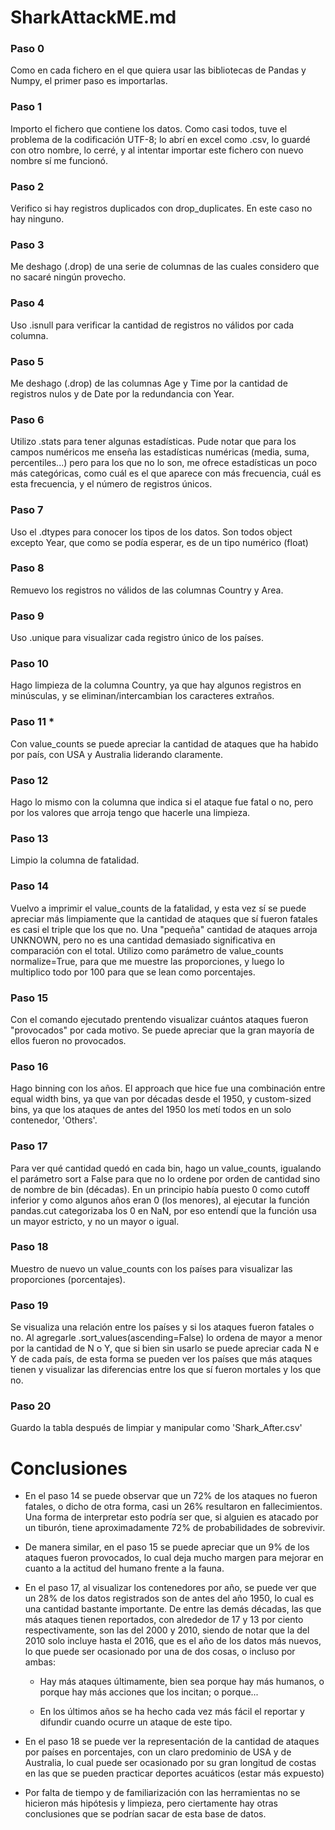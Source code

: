 SharkAttackME.md
======


### Paso 0

Como en cada fichero en el que quiera usar las bibliotecas de Pandas y Numpy, el primer paso es importarlas.

### Paso 1

Importo el fichero que contiene los datos. Como casi todos, tuve el problema de la codificación UTF-8; lo abrí en excel como .csv, lo guardé con otro nombre, lo cerré, y al intentar importar este fichero con nuevo nombre sí me funcionó.

### Paso 2

Verifico si hay registros duplicados con drop_duplicates. En este caso no hay ninguno.

### Paso 3

Me deshago (.drop) de una serie de columnas de las cuales considero que no sacaré ningún provecho.

### Paso 4

Uso .isnull para verificar la cantidad de registros no válidos por cada columna.

### Paso 5

Me deshago (.drop) de las columnas Age y Time por la cantidad de registros nulos y de Date por la redundancia con Year.

### Paso 6

Utilizo .stats para tener algunas estadísticas. Pude notar que para los campos numéricos me enseña las estadísticas numéricas (media, suma, percentiles...) pero para los que no lo son, me ofrece estadísticas un poco más categóricas, como cuál es el que aparece con más frecuencia, cuál es esta frecuencia, y el número de registros únicos.

### Paso 7

Uso el .dtypes para conocer los tipos de los datos. Son todos object excepto Year, que como se podía esperar, es de un tipo numérico (float)

### Paso 8

Remuevo los registros no válidos de las columnas Country y Area.

### Paso 9

Uso .unique para visualizar cada registro único de los países.

### Paso 10

Hago limpieza de la columna Country, ya que hay algunos registros en minúsculas, y se eliminan/intercambian los caracteres extraños.

### Paso 11 *

Con value_counts se puede apreciar la cantidad de ataques que ha habido por país, con USA y Australia liderando claramente.

### Paso 12

Hago lo mismo con la columna que indica si el ataque fue fatal o no, pero por los valores que arroja tengo que hacerle una limpieza.

### Paso 13

Limpio la columna de fatalidad.

### Paso 14 

Vuelvo a imprimir el value_counts de la fatalidad, y esta vez sí se puede apreciar más limpiamente que la cantidad de ataques que sí fueron fatales es casi el triple que los que no. Una "pequeña" cantidad de ataques arroja UNKNOWN, pero no es una cantidad demasiado significativa en comparación con el total. Utilizo como parámetro de value_counts normalize=True, para que me muestre las proporciones, y luego lo multiplico todo por 100 para que se lean como porcentajes.

### Paso 15 

Con el comando ejecutado prentendo visualizar cuántos ataques fueron "provocados" por cada motivo. Se puede apreciar que la gran mayoría de ellos fueron no provocados.

### Paso 16

Hago binning con los años. El approach que hice fue una combinación entre equal width bins, ya que van por décadas desde el 1950, y custom-sized bins, ya que los ataques de antes del 1950 los metí todos en un solo contenedor, 'Others'.

### Paso 17 

Para ver qué cantidad quedó en cada bin, hago un value_counts, igualando el parámetro sort a False para que no lo ordene por orden de cantidad sino de nombre de bin (décadas). En un principio había puesto 0 como cutoff inferior y como algunos años eran 0 (los menores), al ejecutar la función pandas.cut categorizaba los 0 en NaN, por eso entendí que la función usa un mayor estricto, y no un mayor o igual.

### Paso 18

Muestro de nuevo un value_counts con los países para visualizar las proporciones (porcentajes).

### Paso 19

Se visualiza una relación entre los países y si los ataques fueron fatales o no. Al agregarle .sort_values(ascending=False) lo ordena de mayor a menor por la cantidad de N o Y, que si bien sin usarlo se puede apreciar cada N e Y de cada país, de esta forma se pueden ver los países que más ataques tienen y visualizar las diferencias entre los que sí fueron mortales y los que no. 

### Paso 20 

Guardo la tabla después de limpiar y manipular como 'Shark_After.csv'




Conclusiones
======


* En el paso 14 se puede observar que un 72% de los ataques no fueron fatales, o dicho de otra forma, casi un 26% resultaron en fallecimientos. Una forma de interpretar esto podría ser que, si alguien es atacado por un tiburón, tiene aproximadamente 72% de probabilidades de sobrevivir.

* De manera similar, en el paso 15 se puede apreciar que un 9% de los ataques fueron provocados, lo cual deja mucho margen para mejorar en cuanto a la actitud del humano frente a la fauna.

* En el paso 17, al visualizar los contenedores por año, se puede ver que un 28% de los datos registrados son de antes del año 1950, lo cual es una cantidad bastante importante. De entre las demás décadas, las que más ataques tienen reportados, con alrededor de 17 y 13 por ciento respectivamente, son las del 2000 y 2010, siendo de notar que la del 2010 solo incluye hasta el 2016, que es el año de los datos más nuevos, lo que puede ser ocasionado por una de dos cosas, o incluso por ambas: 

    * Hay más ataques últimamente, bien sea porque hay más humanos, o porque hay más acciones que los incitan; o porque...
    
    * En los últimos años se ha hecho cada vez más fácil el reportar y difundir cuando ocurre un ataque de este tipo.
    
* En el paso 18 se puede ver la representación de la cantidad de ataques por países en porcentajes, con un claro predominio de USA y de Australia, lo cual puede ser ocasionado por su gran longitud de costas en las que se pueden practicar deportes acuáticos (estar más expuesto)

* Por falta de tiempo y de familiarización con las herramientas no se hicieron más hipótesis y limpieza, pero ciertamente hay otras conclusiones que se podrían sacar de esta base de datos.
    
    
